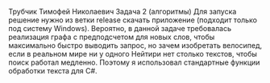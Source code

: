 Трубчик Тимофей Николаевич
Задача 2 (алгоритмы)
Для запуска решение нужно из ветки release скачать приложение (подходит только под систему Windows).
Вероятно, в данной задаче требовалась реализация графа с предподсчетом для новых слов, чтобы максимально быстро выводить запрос, но зачем изобретать велосипед, если в реальном мире ни у одного Нейтири нет столько текстов, чтобы поиск работал медленно. Поэтому я использовал стандартные функции обработки текста для C#.
